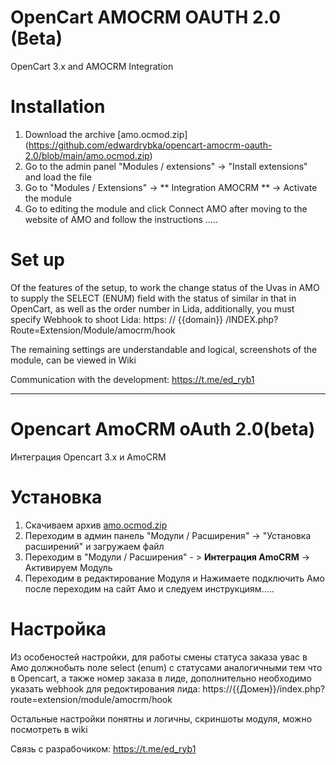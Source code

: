 # OpenCart AMOCRM OAUTH 2.0 (Beta)
OpenCart 3.x and AMOCRM Integration





# Installation

1. Download the archive [amo.ocmod.zip] (https://github.com/edwardrybka/opencart-amocrm-oauth-2.0/blob/main/amo.ocmod.zip)
2. Go to the admin panel "Modules / extensions" -> "Install extensions" and load the file
3. Go to "Modules / Extensions" -> ** Integration AMOCRM ** -> Activate the module
4. Go to editing the module and click Connect AMO after moving to the website of AMO and follow the instructions .....

# Set up

Of the features of the setup, to work the change status of the Uvas in AMO to supply the SELECT (ENUM) field with the status of similar in that in OpenCart, as well as the order number in Lida, additionally, you must specify Webhook to shoot Lida: https: // {{domain}} /INDEX.php?Route=Extension/Module/amocrm/hook

The remaining settings are understandable and logical, screenshots of the module, can be viewed in Wiki

Communication with the development: https://t.me/ed_ryb1

---
# Opencart AmoCRM oAuth 2.0(beta)
Интеграция Opencart 3.x и AmoCRM





# Установка

1. Скачиваем архив [amo.ocmod.zip](https://github.com/edwardrybka/Opencart-AmoCRM-oAuth-2.0/blob/main/amo.ocmod.zip)
2. Переходим в админ панель "Модули / Расширения" -> "Установка расширений" и загружаем файл
3. Переходим в "Модули / Расширения" - > **Интеграция AmoCRM** -> Активируем Модуль
4. Переходим в редактирование Модуля  и Нажимаете подключить Амо после переходим на сайт Амо и следуем инструкциям..... 

# Настройка

Из особеностей настройки, для работы смены статуса заказа увас в Амо должнобыть поле select (enum) с статусами аналогичными тем что в Opencart, а также номер заказа в лиде, дополнительно необходимо указать webhook для редоктирования лида: https://{{Домен}}/index.php?route=extension/module/amocrm/hook 

Остальные настройки понятны и логичны, скриншоты модуля, можно посмотреть в wiki

Связь с разрабочиком: https://t.me/ed_ryb1

